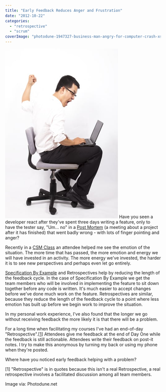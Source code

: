 ```yaml
---
title: "Early Feedback Reduces Anger and Frustration"
date: "2012-10-22"
categories: 
  - "retrospective"
  - "scrum"
coverImage: "photodune-1947327-business-man-angry-for-computer-crash-xs.jpg"
---
```


![business man angry for computer crash - licensed from Photodune](images/photodune-1947327-business-man-angry-for-computer-crash-xs.jpg) Have you seen a developer react after they've spent three days writing a feature, only to have the tester say, "Um... no" in a [Post Mortem](/blog/agile-retrospectives.html) (a meeting about a project after it has finished) that went badly wrong - with lots of finger pointing and anger?

Recently in a [CSM Class](/certified-scrummaster-csm-training) an attendee helped me see the emotion of the situation. The more time that has passed, the more emotion and energy we will have invested in an activity. The more energy we've invested, the harder it is to see new perspectives and perhaps even let go entirely.

[Specification By Example](https://specificationbyexample.com) and Retrospectives help by reducing the length of the feedback cycle. In the case of Specification By Example we get the team members who will be involved in implementing the feature to sit down together before any code is written. It's much easier to accept changes before we've done much work on the feature. Retrospectives are similar, because they reduce the length of the feedback cycle to a point where less emotion has built up before we begin work to improve the situation.

In my personal work experience, I've also found that the longer we go without receiving feedback the more likely it is that there will be a problem.

For a long time when facilitating my courses I've had an end-of-day "Retrospective".\[[1](#footnotes)\] Attendees give me feedback at the end of Day One while the feedback is still actionable. Attendees write their feedback on post-it notes. I try to make this anonymous by turning my back or using my phone when they're posted.

Where have you noticed early feedback helping with a problem?

\[1\] "Retrospective" is in quotes because this isn't a real Retrospective, a real retrospective involves a facilitated discussion among all team members.

Image via: Photodune.net
